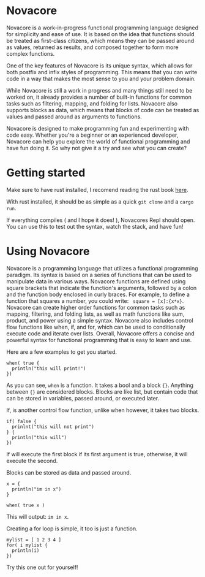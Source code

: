 # Novacore

Novacore is a work-in-progress functional programming language designed for simplicity and ease of use. It is based on the idea that functions should be treated as first-class citizens, which means they can be passed around as values, returned as results, and composed together to form more complex functions.

One of the key features of Novacore is its unique syntax, which allows for both postfix and infix styles of programming. This means that you can write code in a way that makes the most sense to you and your problem domain.

While Novacore is still a work in progress and many things still need to be worked on, it already provides a number of built-in functions for common tasks such as filtering, mapping, and folding for lists. Novacore also supports blocks as data, which means that blocks of code can be treated as values and passed around as arguments to functions.

Novacore is designed to make programming fun and experimenting with code easy. Whether you're a beginner or an experienced developer, Novacore can help you explore the world of functional programming and have fun doing it. So why not give it a try and see what you can create?

# Getting started

Make sure to have rust installed, I recomend reading the rust book [here](https://doc.rust-lang.org/book/ch01-01-installation.html).

With rust installed, it should be as simple as a quick `git clone` and a `cargo run`.

If everything compiles ( and I hope it does! ), Novacores Repl should open. You can use this to test out the syntax, watch the stack, and have fun!

# Using Novacore

Novacore is a programming language that utilizes a functional programming paradigm. Its syntax is based on a series of functions that can be used to manipulate data in various ways. Novacore functions are defined using square brackets that indicate the function's arguments, followed by a colon and the function body enclosed in curly braces. For example, to define a function that squares a number, you could write: ``` square = [x]:{x*x}```. Novacore can create higher order functions for common tasks such as mapping, filtering, and folding lists, as well as math functions like sum, product, and power using a simple syntax. Novacore also includes control flow functions like when, if, and for, which can be used to conditionally execute code and iterate over lists. Overall, Novacore offers a concise and powerful syntax for functional programming that is easy to learn and use.

Here are a few examples to get you started. 

```
when( true { 
  println("this will print!") 
})
```
As you can see, `when` is a function. It takes a bool and a block `{}`. Anything between `{}` are considered blocks. Blocks are like list, but contain 
code that can be stored in variables, passed around, or executed later.

If, is another control flow function, unlike when however, it takes two blocks.

```
if( false { 
  prinlnt("this will not print") 
} { 
  println("this will") 
})
```

If will execute the first block if its first argument is true, otherwise, it will execute the second.

Blocks can be stored as data and passed around. 
```
x = {
  println("im in x") 
}

when( true x )
```

This will output: `im in x`. 

Creating a for loop is simple, it too is just a function. 
```
mylist = [ 1 2 3 4 ]
for( i mylist {
  println(i)
})
```

Try this one out for yourself!


